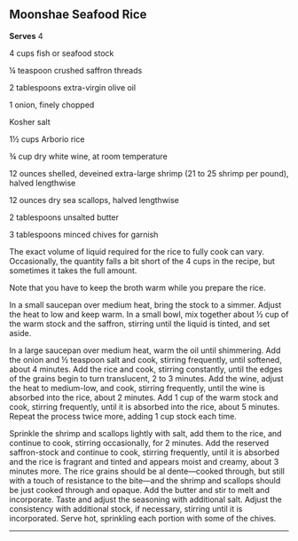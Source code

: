 ﻿## Moonshae Seafood Rice

**Serves** 4

4 cups fish or seafood stock

¼ teaspoon crushed saffron threads

2 tablespoons extra-virgin olive oil

1 onion, finely chopped

Kosher salt

1½ cups Arborio rice

¾ cup dry white wine, at room temperature

12 ounces shelled, deveined extra-large shrimp (21 to 25 shrimp per pound), halved lengthwise

12 ounces dry sea scallops, halved lengthwise

2 tablespoons unsalted butter

3 tablespoons minced chives for garnish

The exact volume of liquid required for the rice to fully cook can vary. Occasionally, the quantity falls a bit short of the 4 cups in the recipe, but sometimes it takes the full amount.

Note that you have to keep the broth warm while you prepare the rice.

In a small saucepan over medium heat, bring the stock to a simmer. Adjust the heat to low and keep warm. In a small bowl, mix together about ½ cup of the warm stock and the saffron, stirring until the liquid is tinted, and set aside.

In a large saucepan over medium heat, warm the oil until shimmering. Add the onion and ½ teaspoon salt and cook, stirring frequently, until softened, about 4 minutes. Add the rice and cook, stirring constantly, until the edges of the grains begin to turn translucent, 2 to 3 minutes. Add the wine, adjust the heat to medium-low, and cook, stirring frequently, until the wine is absorbed into the rice, about 2 minutes. Add 1 cup of the warm stock and cook, stirring frequently, until it is absorbed into the rice, about 5 minutes. Repeat the process twice more, adding 1 cup stock each time.

Sprinkle the shrimp and scallops lightly with salt, add them to the rice, and continue to cook, stirring occasionally, for 2 minutes. Add the reserved saffron-stock and continue to cook, stirring frequently, until it is absorbed and the rice is fragrant and tinted and appears moist and creamy, about 3 minutes more. The rice grains should be al dente—cooked through, but still with a touch of resistance to the bite—and the shrimp and scallops should be just cooked through and opaque. Add the butter and stir to melt and incorporate. Taste and adjust the seasoning with additional salt. Adjust the consistency with additional stock, if necessary, stirring until it is incorporated. Serve hot, sprinkling each portion with some of the chives.

---


